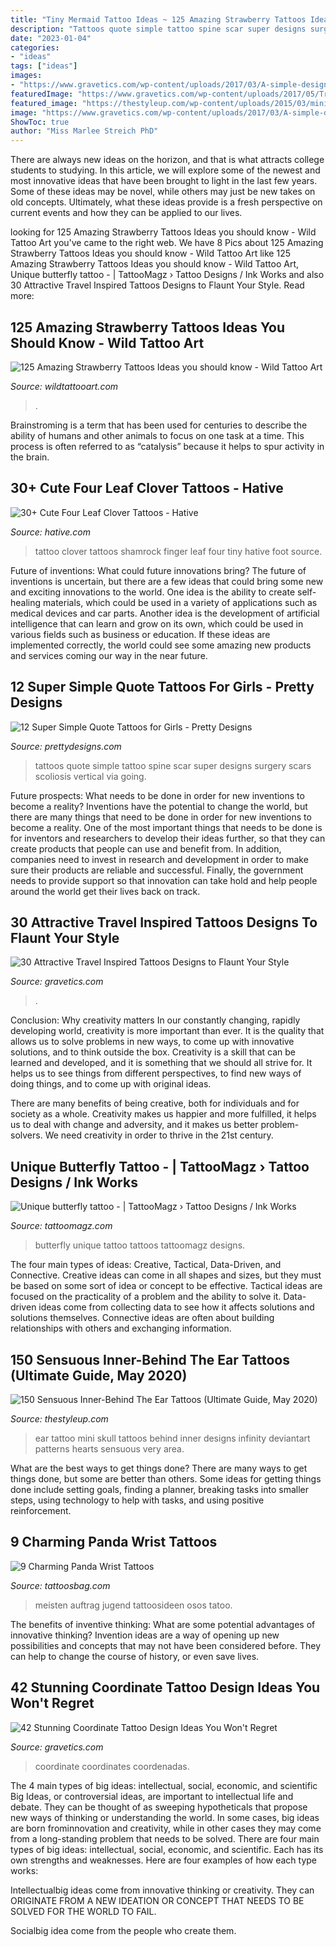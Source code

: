 ```yaml
---
title: "Tiny Mermaid Tattoo Ideas ~ 125 Amazing Strawberry Tattoos Ideas You Should Know"
description: "Tattoos quote simple tattoo spine scar super designs surgery scars scoliosis vertical via going"
date: "2023-01-04"
categories:
- "ideas"
tags: ["ideas"]
images:
- "https://www.gravetics.com/wp-content/uploads/2017/03/A-simple-design-that-fits-right-on-the-ankle..jpg"
featuredImage: "https://www.gravetics.com/wp-content/uploads/2017/05/Travel-Inspired-Tattoos-traveltattoos.jpg"
featured_image: "https://thestyleup.com/wp-content/uploads/2015/03/mini-skull-ear-tattoo-design-650x856.jpg"
image: "https://www.gravetics.com/wp-content/uploads/2017/03/A-simple-design-that-fits-right-on-the-ankle..jpg"
ShowToc: true
author: "Miss Marlee Streich PhD"
---
```



There are always new ideas on the horizon, and that is what attracts college students to studying. In this article, we will explore some of the newest and most innovative ideas that have been brought to light in the last few years. Some of these ideas may be novel, while others may just be new takes on old concepts. Ultimately, what these ideas provide is a fresh perspective on current events and how they can be applied to our lives.

	

		
looking for 125 Amazing Strawberry Tattoos Ideas you should know - Wild Tattoo Art you've came to the right web. We have 8 Pics about 125 Amazing Strawberry Tattoos Ideas you should know - Wild Tattoo Art like 125 Amazing Strawberry Tattoos Ideas you should know - Wild Tattoo Art, Unique butterfly tattoo - | TattooMagz › Tattoo Designs / Ink Works and also 30 Attractive Travel Inspired Tattoos Designs to Flaunt Your Style. Read more:
		
    
## 125 Amazing Strawberry Tattoos Ideas You Should Know - Wild Tattoo Art

<img loading=lazy src="https://www.wildtattooart.com/wp-content/uploads/2021/07/strawberry_tattoos_05072116-768x960.jpg" onerror="this.onerror=null;this.src='https://tse2.mm.bing.net/th?id=OIP._cw2q-jW6DL2i3vO5KaojwHaJQ&amp;pid=15.1';" alt="125 Amazing Strawberry Tattoos Ideas you should know - Wild Tattoo Art">

_Source: wildtattooart.com_

>. 

	

Brainstroming is a term that has been used for centuries to describe the ability of humans and other animals to focus on one task at a time. This process is often referred to as “catalysis” because it helps to spur activity in the brain.

    
## 30+ Cute Four Leaf Clover Tattoos - Hative

<img loading=lazy src="https://hative.com/wp-content/uploads/2014/04/clover-tattoos/32-green-shamrock-finger-tattoo.jpg" onerror="this.onerror=null;this.src='https://tse1.mm.bing.net/th?id=OIP.P_QWWTqMZcOraC1o9ifEeQHaHa&amp;pid=15.1';" alt="30+ Cute Four Leaf Clover Tattoos - Hative">

_Source: hative.com_

>tattoo clover tattoos shamrock finger leaf four tiny hative foot source. 

	

Future of inventions: What could future innovations bring?
The future of inventions is uncertain, but there are a few ideas that could bring some new and exciting innovations to the world. One idea is the ability to create self-healing materials, which could be used in a variety of applications such as medical devices and car parts. Another idea is the development of artificial intelligence that can learn and grow on its own, which could be used in various fields such as business or education. If these ideas are implemented correctly, the world could see some amazing new products and services coming our way in the near future.

    
## 12 Super Simple Quote Tattoos For Girls - Pretty Designs

<img loading=lazy src="http://www.prettydesigns.com/wp-content/uploads/2014/10/Quote-Tattoos-on-Back.jpg" onerror="this.onerror=null;this.src='https://tse3.mm.bing.net/th?id=OIP.TnWNRCTBtcoMZLWVyqZWQQHaLJ&amp;pid=15.1';" alt="12 Super Simple Quote Tattoos for Girls - Pretty Designs">

_Source: prettydesigns.com_

>tattoos quote simple tattoo spine scar super designs surgery scars scoliosis vertical via going. 

	

Future prospects: What needs to be done in order for new inventions to become a reality?
Inventions have the potential to change the world, but there are many things that need to be done in order for new inventions to become a reality. One of the most important things that needs to be done is for inventors and researchers to develop their ideas further, so that they can create products that people can use and benefit from. In addition, companies need to invest in research and development in order to make sure their products are reliable and successful. Finally, the government needs to provide support so that innovation can take hold and help people around the world get their lives back on track.

    
## 30 Attractive Travel Inspired Tattoos Designs To Flaunt Your Style

<img loading=lazy src="https://www.gravetics.com/wp-content/uploads/2017/05/Travel-Inspired-Tattoos-traveltattoos.jpg" onerror="this.onerror=null;this.src='https://tse4.mm.bing.net/th?id=OIP.yTyGJTRYgikZIdKT6xT1YQHaHa&amp;pid=15.1';" alt="30 Attractive Travel Inspired Tattoos Designs to Flaunt Your Style">

_Source: gravetics.com_

>. 

	

Conclusion: Why creativity matters
In our constantly changing, rapidly developing world, creativity is more important than ever. It is the quality that allows us to solve problems in new ways, to come up with innovative solutions, and to think outside the box.
Creativity is a skill that can be learned and developed, and it is something that we should all strive for. It helps us to see things from different perspectives, to find new ways of doing things, and to come up with original ideas.

There are many benefits of being creative, both for individuals and for society as a whole. Creativity makes us happier and more fulfilled, it helps us to deal with change and adversity, and it makes us better problem-solvers. We need creativity in order to thrive in the 21st century.

    
## Unique Butterfly Tattoo - | TattooMagz › Tattoo Designs / Ink Works

<img loading=lazy src="https://tattoomagz.com/wp-content/uploads/2014/01/Unique-butterfly-tattoo.jpg" onerror="this.onerror=null;this.src='https://tse3.mm.bing.net/th?id=OIP.njxAeTNCSpiwmvT9DiTmDwHaJ4&amp;pid=15.1';" alt="Unique butterfly tattoo - | TattooMagz › Tattoo Designs / Ink Works">

_Source: tattoomagz.com_

>butterfly unique tattoo tattoos tattoomagz designs. 

	

The four main types of ideas: Creative, Tactical, Data-Driven, and Connective.
Creative ideas can come in all shapes and sizes, but they must be based on some sort of idea or concept to be effective. Tactical ideas are focused on the practicality of a problem and the ability to solve it. Data-driven ideas come from collecting data to see how it affects solutions and solutions themselves. Connective ideas are often about building relationships with others and exchanging information.

    
## 150 Sensuous Inner-Behind The Ear Tattoos (Ultimate Guide, May 2020)

<img loading=lazy src="https://thestyleup.com/wp-content/uploads/2015/03/mini-skull-ear-tattoo-design-650x856.jpg" onerror="this.onerror=null;this.src='https://tse1.mm.bing.net/th?id=OIP.2UwfKpO9z9gz9c3C9sayxAHaJw&amp;pid=15.1';" alt="150 Sensuous Inner-Behind The Ear Tattoos (Ultimate Guide, May 2020)">

_Source: thestyleup.com_

>ear tattoo mini skull tattoos behind inner designs infinity deviantart patterns hearts sensuous very area. 

	

What are the best ways to get things done?
There are many ways to get things done, but some are better than others. Some ideas for getting things done include setting goals, finding a planner, breaking tasks into smaller steps, using technology to help with tasks, and using positive reinforcement.

    
## 9 Charming Panda Wrist Tattoos

<img loading=lazy src="https://www.tattoosbag.com/wp-content/uploads/2016/09/Lovely-Panda-Tattoo-On-Wrist.jpg" onerror="this.onerror=null;this.src='https://tse1.mm.bing.net/th?id=OIP.ZvmpLE1UOc6fW17Mxip6AwHaJ4&amp;pid=15.1';" alt="9 Charming Panda Wrist Tattoos">

_Source: tattoosbag.com_

>meisten auftrag jugend tattoosideen osos tatoo. 

	

The benefits of inventive thinking: What are some potential advantages of innovative thinking?
Invention ideas are a way of opening up new possibilities and concepts that may not have been considered before. They can help to change the course of history, or even save lives.

    
## 42 Stunning Coordinate Tattoo Design Ideas You Won&#039;t Regret

<img loading=lazy src="https://www.gravetics.com/wp-content/uploads/2017/03/A-simple-design-that-fits-right-on-the-ankle..jpg" onerror="this.onerror=null;this.src='https://tse3.mm.bing.net/th?id=OIP.1UgN8K2JFs6W4WkjFttvOAHaJ4&amp;pid=15.1';" alt="42 Stunning Coordinate Tattoo Design Ideas You Won&#039;t Regret">

_Source: gravetics.com_

>coordinate coordinates coordenadas. 

	

The 4 main types of big ideas: intellectual, social, economic, and scientific
Big Ideas, or controversial ideas, are important to intellectual life and debate. They can be thought of as sweeping hypotheticals that propose new ways of thinking or understanding the world. In some cases, big ideas are born frominnovation and creativity, while in other cases they may come from a long-standing problem that needs to be solved.
There are four main types of big ideas: intellectual, social, economic, and scientific. Each has its own strengths and weaknesses. Here are four examples of how each type works:

 Intellectualbig ideas come from innovative thinking or creativity. They can ORIGINATE FROM A NEW IDEATION OR CONCEPT THAT NEEDS TO BE SOLVED FOR THE WORLD TO FAIL. 

Socialbig idea come from the people who create them.

